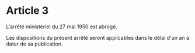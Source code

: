 # Article 3

L'arrêté ministériel du 27 mai 1950 est abrogé.

Les dispositions du présent arrêté seront applicables dans le délai d'un an à dater de sa publication.
